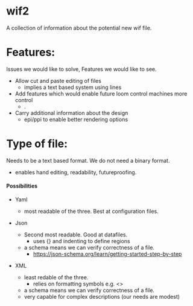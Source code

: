 # wif2
A collection of information about the potential new wif file.

# Features:
Issues we would like to solve, Features we would like to see.
- Allow cut and paste editing of files
  - implies a text based system using lines
- Add features which would enable future loom control machines more control
  - .
- Carry additional information about the design
  - epi/ppi to enable better rendering options


# Type of file:
Needs to be a text based format. We do not need a binary format.
 - enables hand editing, readability, futureproofing.

#### Possibilities
 - Yaml
   - most readable of the three. Best at configuration files.
 - Json
   - Second most readable. Good at datafiles.
      - uses {} and indenting to define regions
   - a schema means we can verify correctness of a file.
      - https://json-schema.org/learn/getting-started-step-by-step

 - XML
   - least redable of the three.
      - relies on formatting symbols e.g. <>
   - a schema means we can verify correctness of a file.
   - very capable for complex descriptions (our needs are modest)

